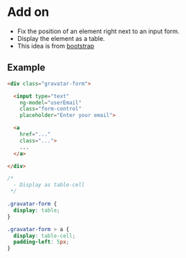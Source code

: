 # Add on
- Fix the position of an element right next to an input form.
- Display the element as a table.
- This idea is from [bootstrap](https://github.com/twbs/bootstrap/blob/master/less/input-groups.less)

## Example
```html
<div class="gravatar-form">

  <input type="text"
    ng-model="userEmail"
    class="form-control"
    placeholder="Enter your email">

  <a
    href="..."
    class="...">
    ...
  </a>

</div>
```

```css
/*
  - Display as table-cell
 */

.gravatar-form {
  display: table;
}

.gravatar-form > a {
  display: table-cell;
  padding-left: 5px;
}
```
